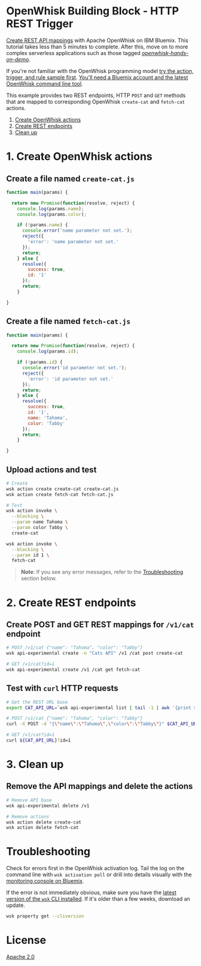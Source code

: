 # OpenWhisk Building Block - HTTP REST Trigger
[Create REST API mappings](https://github.com/IBM/openwhisk-serverless-apis/wiki) with Apache OpenWhisk on IBM Bluemix. This tutorial takes less than 5 minutes to complete. After this, move on to more complex serverless applications such as those tagged [_openwhisk-hands-on-demo_](https://github.com/search?q=topic%3Aopenwhisk-hands-on-demo+org%3AIBM&type=Repositories).

If you're not familiar with the OpenWhisk programming model [try the action, trigger, and rule sample first](https://github.com/IBM/openwhisk-action-trigger-rule). [You'll need a Bluemix account and the latest OpenWhisk command line tool](docs/OPENWHISK.md).

This example provides two REST endpoints, HTTP `POST` and `GET` methods that are mapped to corresponding OpenWhisk `create-cat` and `fetch-cat` actions.

1. [Create OpenWhisk actions](#1-create-openwhisk-actions)
2. [Create REST endpoints](#2-create-rest-endpoints)
4. [Clean up](#3-clean-up)

# 1. Create OpenWhisk actions
## Create a file named `create-cat.js`
```javascript
function main(params) {

  return new Promise(function(resolve, reject) {
    console.log(params.name);
    console.log(params.color);

    if (!params.name) {
      console.error('name parameter not set.');
      reject({
        'error': 'name parameter not set.'
      });
      return;
    } else {
      resolve({
        success: true,
        id: '1'
      });
      return;
    }

}
```

## Create a file named `fetch-cat.js`
```javascript
function main(params) {

  return new Promise(function(resolve, reject) {
    console.log(params.id);

    if (!params.id) {
      console.error('id parameter not set.');
      reject({
        'error': 'id parameter not set.'
      });
      return;
    } else {
      resolve({
        success: true,
        id: '1',
        name: 'Tahoma',
        color: 'Tabby'
      });
      return;
    }

}
```

## Upload actions and test

```bash
# Create
wsk action create create-cat create-cat.js
wsk action create fetch-cat fetch-cat.js

# Test
wsk action invoke \
  --blocking \
  --param name Tahoma \
  --param color Tabby \
  create-cat

wsk action invoke \
  --blocking \
  --param id 1 \
  fetch-cat
```

> **Note**: If you see any error messages, refer to the [Troubleshooting](#troubleshooting) section below.

# 2. Create REST endpoints
## Create POST and GET REST mappings for `/v1/cat` endpoint

```bash
# POST /v1/cat {"name": "Tahoma", "color": "Tabby"}
wsk api-experimental create -n "Cats API" /v1 /cat post create-cat

# GET /v1/cat?id=1
wsk api-experimental create /v1 /cat get fetch-cat
```

## Test with `curl` HTTP requests
```bash
# Get the REST URL base
export CAT_API_URL=`wsk api-experimental list | tail -1 | awk '{print $5}'`

# POST /v1/cat {"name": "Tahoma", "color": "Tabby"}
curl -X POST -d "{\"name\":\"Tahoma\",\"color\":\"Tabby\"}" $CAT_API_URL

# GET /v1/cat?id=1
curl ${CAT_API_URL}?id=1
```

# 3. Clean up
## Remove the API mappings and delete the actions

```bash
# Remove API base
wsk api-experimental delete /v1

# Remove actions
wsk action delete create-cat
wsk action delete fetch-cat
```

# Troubleshooting
Check for errors first in the OpenWhisk activation log. Tail the log on the command line with `wsk activation poll` or drill into details visually with the [monitoring console on Bluemix](https://console.ng.bluemix.net/openwhisk/dashboard).

If the error is not immediately obvious, make sure you have the [latest version of the `wsk` CLI installed](https://console.ng.bluemix.net/openwhisk/learn/cli). If it's older than a few weeks, download an update.
```bash
wsk property get --cliversion
```

# License
[Apache 2.0](LICENSE.txt)
